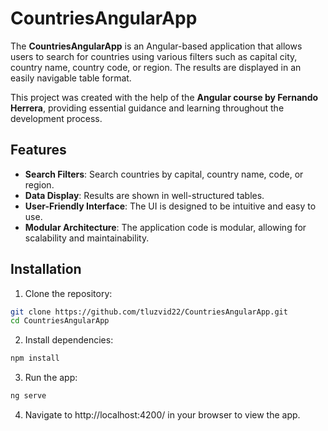# CountriesAngularApp

The **CountriesAngularApp** is an Angular-based application that allows users to search for countries using various filters such as capital city, country name, country code, or region. The results are displayed in an easily navigable table format.

This project was created with the help of the **Angular course by Fernando Herrera**, providing essential guidance and learning throughout the development process.

## Features

- **Search Filters**: Search countries by capital, country name, code, or region.
- **Data Display**: Results are shown in well-structured tables.
- **User-Friendly Interface**: The UI is designed to be intuitive and easy to use.
- **Modular Architecture**: The application code is modular, allowing for scalability and maintainability.

## Installation

1. Clone the repository:
```bash
git clone https://github.com/tluzvid22/CountriesAngularApp.git
cd CountriesAngularApp
```

2. Install dependencies:
```bash
npm install
```

3. Run the app:
```bash
ng serve
```

4. Navigate to http://localhost:4200/ in your browser to view the app.
